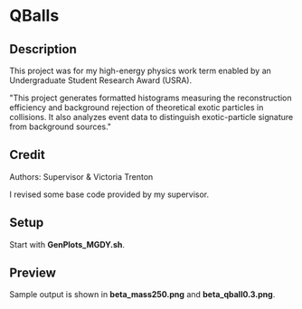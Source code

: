 # QBalls

## Description

This project was for my high-energy physics work term enabled by an Undergraduate Student Research Award (USRA).

"This project generates formatted histograms measuring the reconstruction efficiency and background rejection of theoretical exotic particles in collisions. It also analyzes event data to distinguish exotic-particle signature from background sources."

## Credit

Authors: Supervisor & Victoria Trenton

I revised some base code provided by my supervisor.

## Setup

Start with **GenPlots_MGDY.sh**.

## Preview

Sample output is shown in **beta_mass250.png** and **beta_qball0.3.png**.
